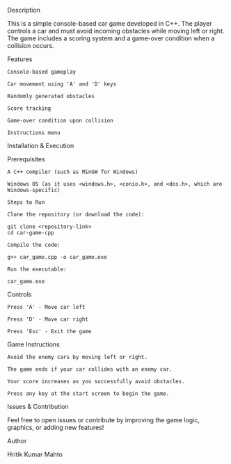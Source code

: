 Description

This is a simple console-based car game developed in C++. The player controls a car and must avoid incoming obstacles while moving left or right. The game includes a scoring system and a game-over condition when a collision occurs.

Features

	Console-based gameplay
	
	Car movement using 'A' and 'D' keys

	Randomly generated obstacles
	
	Score tracking
	
	Game-over condition upon collision

	Instructions menu

Installation & Execution

Prerequisites
	
	A C++ compiler (such as MinGW for Windows)
	
	Windows OS (as it uses <windows.h>, <conio.h>, and <dos.h>, which are Windows-specific)
	
	Steps to Run
	
	Clone the repository (or download the code):
	
	git clone <repository-link>
	cd car-game-cpp
	
	Compile the code:
	
	g++ car_game.cpp -o car_game.exe
	
	Run the executable:
	
	car_game.exe

Controls

	Press 'A' - Move car left
	
	Press 'D' - Move car right
	
	Press 'Esc' - Exit the game

Game Instructions

	Avoid the enemy cars by moving left or right.
	
	The game ends if your car collides with an enemy car.
	
	Your score increases as you successfully avoid obstacles.
	
	Press any key at the start screen to begin the game.


Issues & Contribution

Feel free to open issues or contribute by improving the game logic, graphics, or adding new features!

Author

Hritik Kumar Mahto
